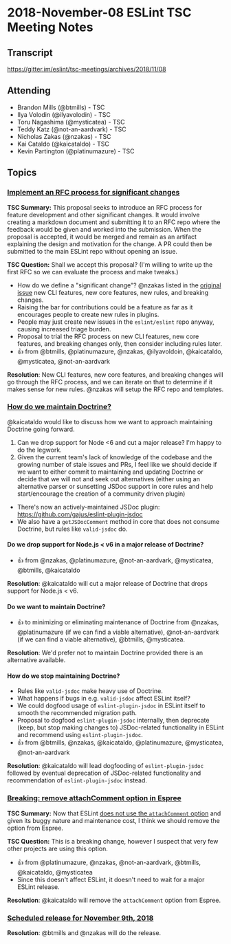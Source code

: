 # 2018-November-08 ESLint TSC Meeting Notes

## Transcript

https://gitter.im/eslint/tsc-meetings/archives/2018/11/08

## Attending

* Brandon Mills (@btmills) - TSC
* Ilya Volodin (@ilyavolodin) - TSC
* Toru Nagashima (@mysticatea) - TSC
* Teddy Katz (@not-an-aardvark) - TSC
* Nicholas Zakas (@nzakas) - TSC
* Kai Cataldo (@kaicataldo) - TSC
* Kevin Partington (@platinumazure) - TSC

## Topics

### [Implement an RFC process for significant changes](https://github.com/eslint/eslint/issues/11047)

**TSC Summary:** This proposal seeks to introduce an RFC process for feature development and other significant changes. It would involve creating a markdown document and submitting it to an RFC repo where the feedback would be given and worked into the submission. When the proposal is accepted, it would be merged and remain as an artifact explaining the design and motivation for the change. A PR could then be submitted to the main ESLint repo without opening an issue.

**TSC Question:** Shall we accept this proposal? (I'm willing to write up the first RFC so we can evaluate the process and make tweaks.)

* How do we define a "significant change"? @nzakas listed in the [original issue](https://github.com/eslint/eslint/issues/11047#issue-376463148) new CLI features, new core features, new rules, and breaking changes.
* Raising the bar for contributions could be a feature as far as it encourages people to create new rules in plugins.
* People may just create new issues in the `eslint/eslint` repo anyway, causing increased triage burden.
* Proposal to trial the RFC process on new CLI features, new core features, and breaking changes only, then consider including rules later.
* :+1: from @btmills, @platinumazure, @nzakas, @ilyavoldoin, @kaicataldo, @mysticatea, @not-an-aardvark

**Resolution**: New CLI features, new core features, and breaking changes will go through the RFC process, and we can iterate on that to determine if it makes sense for new rules. @nzakas will setup the RFC repo and templates.

### [How do we maintain Doctrine?](https://github.com/eslint/tsc-meetings/issues/107#issuecomment-437100420)

@kaicataldo would like to discuss how we want to approach maintaining Doctrine going forward.

1. Can we drop support for Node <6 and cut a major release? I'm happy to do the legwork.
1. Given the current team's lack of knowledge of the codebase and the growing number of stale issues and PRs, I feel like we should decide if we want to either commit to maintaining and updating Doctrine or decide that we will not and seek out alternatives (either using an alternative parser or sunsetting JSDoc support in core rules and help start/encourage the creation of a community driven plugin)

* There's now an actively-maintained JSDoc plugin: https://github.com/gajus/eslint-plugin-jsdoc
* We also have a `getJSDocComment` method in core that does not consume Doctrine, but rules like `valid-jsdoc` do.

#### Do we drop support for Node.js < v6 in a major release of Doctrine?

* :+1: from @nzakas, @platinumazure, @not-an-aardvark, @mysticatea, @btmills, @kaicataldo

**Resolution**: @kaicataldo will cut a major release of Doctrine that drops support for Node.js < v6.

#### Do we want to maintain Doctrine?

* :+1: to minimizing or eliminating maintenance of Doctrine from @nzakas, @platinumazure (if we can find a viable alternative), @not-an-aardvark (if we can find a viable alternative), @btmills, @mysticatea.

**Resolution**: We'd prefer not to maintain Doctrine provided there is an alternative available.

#### How do we stop maintaining Doctrine?

* Rules like `valid-jsdoc` make heavy use of Doctrine.
* What happens if bugs in e.g. `valid-jsdoc` affect ESLint itself?
* We could dogfood usage of `eslint-plugin-jsdoc` in ESLint itself to smooth the recommended migration path.
* Proposal to dogfood `eslint-plugin-jsdoc` internally, then deprecate (keep, but stop making changes to) JSDoc-related functionality in ESLint and recommend using `eslint-plugin-jsdoc`.
* :+1: from @btmills, @nzakas, @kaicataldo, @platinumazure, @mysticatea, @not-an-aardvark

**Resolution**: @kaicataldo will lead dogfooding of `eslint-plugin-jsdoc` followed by eventual deprecation of JSDoc-related functionality and recommendation of `eslint-plugin-jsdoc` instead.

### [Breaking: remove attachComment option in Espree](https://github.com/eslint/espree/issues/394)

**TSC Summary:** Now that ESLint [does not use the `attachComment` option](https://github.com/eslint/eslint/pull/7516) and given its buggy nature and maintenance cost, I think we should remove the option from Espree.

**TSC Question:** This is a breaking change, however I suspect that very few other projects are using this option.

* :+1: from @platinumazure, @nzakas, @not-an-aardvark, @btmills, @kaicataldo, @mysticatea
* Since this doesn't affect ESLint, it doesn't need to wait for a major ESLint release.

**Resolution**: @kaicataldo will remove the `attachComment` option from Espree.

### [Scheduled release for November 9th, 2018](https://github.com/eslint/eslint/issues/11030)

**Resolution**: @btmills and @nzakas will do the release.
